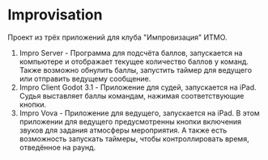 # Improvisation
 Проект из трёх приложений для клуба "Импровизация" ИТМО.
1. Impro Server - Программа для подсчёта баллов, запускается на компьютере и отображает текущее количество баллов у команд. Также возможно обнулить баллы, запустить таймер для ведущего или отправить ведущему сообщение.
2. Impro Client Godot 3.1 - Приложение для судей, запускается на iPad. Судья выставляет баллы командам, нажимая соответствующие кнопки.
3. Impro Vova - Приложение для ведущего, запускается на iPad. В этом приложении для ведущего предусмотренны кнопки включения звуков для задания атмосферы мероприятия. А также есть возможность запускать таймеры, чтобы контроллировать время, отведённое на раунд.
